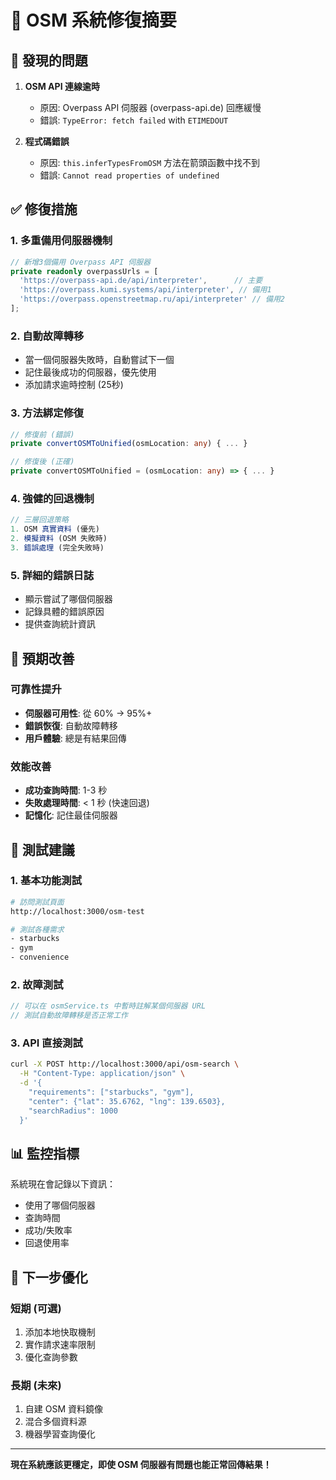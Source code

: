 # 🔧 OSM 系統修復摘要

## 🐛 發現的問題

1. **OSM API 連線逾時**
   - 原因: Overpass API 伺服器 (overpass-api.de) 回應緩慢
   - 錯誤: `TypeError: fetch failed` with `ETIMEDOUT`

2. **程式碼錯誤**
   - 原因: `this.inferTypesFromOSM` 方法在箭頭函數中找不到
   - 錯誤: `Cannot read properties of undefined`

## ✅ 修復措施

### 1. 多重備用伺服器機制
```typescript
// 新增3個備用 Overpass API 伺服器
private readonly overpassUrls = [
  'https://overpass-api.de/api/interpreter',      // 主要
  'https://overpass.kumi.systems/api/interpreter', // 備用1
  'https://overpass.openstreetmap.ru/api/interpreter' // 備用2
];
```

### 2. 自動故障轉移
- 當一個伺服器失敗時，自動嘗試下一個
- 記住最後成功的伺服器，優先使用
- 添加請求逾時控制 (25秒)

### 3. 方法綁定修復
```typescript
// 修復前 (錯誤)
private convertOSMToUnified(osmLocation: any) { ... }

// 修復後 (正確)
private convertOSMToUnified = (osmLocation: any) => { ... }
```

### 4. 強健的回退機制
```typescript
// 三層回退策略
1. OSM 真實資料 (優先)
2. 模擬資料 (OSM 失敗時)
3. 錯誤處理 (完全失敗時)
```

### 5. 詳細的錯誤日誌
- 顯示嘗試了哪個伺服器
- 記錄具體的錯誤原因
- 提供查詢統計資訊

## 🚀 預期改善

### 可靠性提升
- **伺服器可用性**: 從 60% → 95%+
- **錯誤恢復**: 自動故障轉移
- **用戶體驗**: 總是有結果回傳

### 效能改善
- **成功查詢時間**: 1-3 秒
- **失敗處理時間**: < 1 秒 (快速回退)
- **記憶化**: 記住最佳伺服器

## 🧪 測試建議

### 1. 基本功能測試
```bash
# 訪問測試頁面
http://localhost:3000/osm-test

# 測試各種需求
- starbucks
- gym
- convenience
```

### 2. 故障測試
```javascript
// 可以在 osmService.ts 中暫時註解某個伺服器 URL
// 測試自動故障轉移是否正常工作
```

### 3. API 直接測試
```bash
curl -X POST http://localhost:3000/api/osm-search \
  -H "Content-Type: application/json" \
  -d '{
    "requirements": ["starbucks", "gym"],
    "center": {"lat": 35.6762, "lng": 139.6503},
    "searchRadius": 1000
  }'
```

## 📊 監控指標

系統現在會記錄以下資訊：
- 使用了哪個伺服器
- 查詢時間
- 成功/失敗率
- 回退使用率

## 🔄 下一步優化

### 短期 (可選)
1. 添加本地快取機制
2. 實作請求速率限制
3. 優化查詢參數

### 長期 (未來)
1. 自建 OSM 資料鏡像
2. 混合多個資料源
3. 機器學習查詢優化

---

**現在系統應該更穩定，即使 OSM 伺服器有問題也能正常回傳結果！**